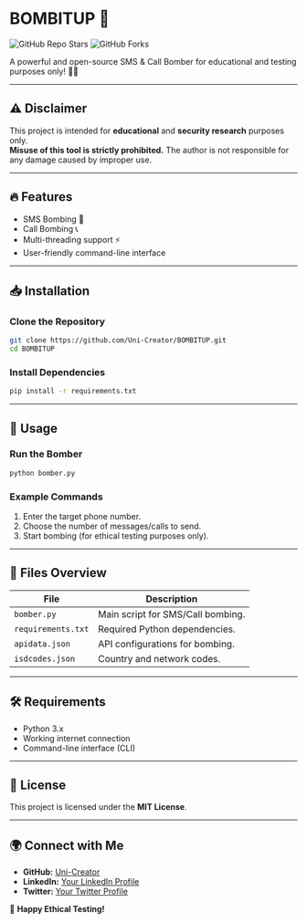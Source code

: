 # BOMBITUP 🚀  

![GitHub Repo Stars](https://img.shields.io/github/stars/Uni-Creator/BOMBITUP?style=social)  ![GitHub Forks](https://img.shields.io/github/forks/Uni-Creator/BOMBITUP?style=social)  

A powerful and open-source SMS & Call Bomber for educational and testing purposes only! 📱💥  

---

## ⚠️ Disclaimer  
This project is intended for **educational** and **security research** purposes only.  
**Misuse of this tool is strictly prohibited.** The author is not responsible for any damage caused by improper use.  

---

## 🔥 Features  
- SMS Bombing 📩  
- Call Bombing 📞  
- Multi-threading support ⚡  
- User-friendly command-line interface  

---

## 📥 Installation  

### **Clone the Repository**  
```bash
git clone https://github.com/Uni-Creator/BOMBITUP.git
cd BOMBITUP
```

### **Install Dependencies**  
```bash
pip install -r requirements.txt
```

---

## 🚀 Usage  

### **Run the Bomber**  
```bash
python bomber.py
```

### **Example Commands**  
1. Enter the target phone number.  
2. Choose the number of messages/calls to send.  
3. Start bombing (for ethical testing purposes only).  

---

## 📂 Files Overview  

| File            | Description                                        |
|----------------|----------------------------------------------------|
| `bomber.py`    | Main script for SMS/Call bombing.                 |
| `requirements.txt` | Required Python dependencies.                |
| `apidata.json`  | API configurations for bombing.                   |
| `isdcodes.json` | Country and network codes.                        |

---

## 🛠️ Requirements  
- Python 3.x  
- Working internet connection  
- Command-line interface (CLI)  

---

## 📝 License  
This project is licensed under the **MIT License**.  

---

## 🌍 Connect with Me  
- **GitHub:** [Uni-Creator](https://github.com/Uni-Creator)  
- **LinkedIn:** [Your LinkedIn Profile](#)  
- **Twitter:** [Your Twitter Profile](#)  

🚀 **Happy Ethical Testing!**  
